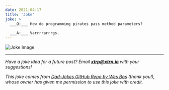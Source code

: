 ```yaml
---
date: 2021-04-17
title: 'Joke'
joke: >
  ___Q:___ How do programming pirates pass method parameters?
  
  ___A:___ Varrrrarrrgs.
---
```


![Joke Image](https://private.xtrp.io/projects/DailyDeveloperJokes/public_image_server/images/5e1258d992c4e.png)

---
*Have a joke idea for a future post? Email **[xtrp@xtrp.io](mailto:xtrp@xtrp.io)** with your suggestions!*

*This joke comes from [Dad-Jokes GitHub Repo by Wes Bos](https://github.com/wesbos/dad-jokes) (thank you!), whose owner has given me permission to use this joke with credit.*

<!-- 
Joke text:
**Q:** How do programming pirates pass method parameters?

**A:** Varrrrarrrgs.
 -->

